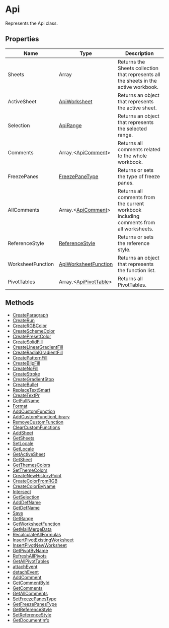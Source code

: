 # Api

Represents the Api class.

## Properties

| Name | Type | Description |
| ---- | ---- | ----------- |
| Sheets | Array | Returns the Sheets collection that represents all the sheets in the active workbook. |
| ActiveSheet | [ApiWorksheet](../ApiWorksheet/ApiWorksheet.md) | Returns an object that represents the active sheet. |
| Selection | [ApiRange](../ApiRange/ApiRange.md) | Returns an object that represents the selected range. |
| Comments | Array.<[ApiComment](../ApiComment/ApiComment.md)> | Returns all comments related to the whole workbook. |
| FreezePanes | [FreezePaneType](../Enumeration/FreezePaneType.md) | Returns or sets the type of freeze panes. |
| AllComments | Array.<[ApiComment](../ApiComment/ApiComment.md)> | Returns all comments from the current workbook including comments from all worksheets. |
| ReferenceStyle | [ReferenceStyle](../Enumeration/ReferenceStyle.md) | Returns or sets the reference style. |
| WorksheetFunction | [ApiWorksheetFunction](../ApiWorksheetFunction/ApiWorksheetFunction.md) | Returns an object that represents the function list. |
| PivotTables | Array.<[ApiPivotTable](../ApiPivotTable/ApiPivotTable.md)> | Returns all PivotTables. |

## Methods

- [CreateParagraph](./Methods/CreateParagraph.md)
- [CreateRun](./Methods/CreateRun.md)
- [CreateRGBColor](./Methods/CreateRGBColor.md)
- [CreateSchemeColor](./Methods/CreateSchemeColor.md)
- [CreatePresetColor](./Methods/CreatePresetColor.md)
- [CreateSolidFill](./Methods/CreateSolidFill.md)
- [CreateLinearGradientFill](./Methods/CreateLinearGradientFill.md)
- [CreateRadialGradientFill](./Methods/CreateRadialGradientFill.md)
- [CreatePatternFill](./Methods/CreatePatternFill.md)
- [CreateBlipFill](./Methods/CreateBlipFill.md)
- [CreateNoFill](./Methods/CreateNoFill.md)
- [CreateStroke](./Methods/CreateStroke.md)
- [CreateGradientStop](./Methods/CreateGradientStop.md)
- [CreateBullet](./Methods/CreateBullet.md)
- [ReplaceTextSmart](./Methods/ReplaceTextSmart.md)
- [CreateTextPr](./Methods/CreateTextPr.md)
- [GetFullName](./Methods/GetFullName.md)
- [Format](./Methods/Format.md)
- [AddCustomFunction](./Methods/AddCustomFunction.md)
- [AddCustomFunctionLibrary](./Methods/AddCustomFunctionLibrary.md)
- [RemoveCustomFunction](./Methods/RemoveCustomFunction.md)
- [ClearCustomFunctions](./Methods/ClearCustomFunctions.md)
- [AddSheet](./Methods/AddSheet.md)
- [GetSheets](./Methods/GetSheets.md)
- [SetLocale](./Methods/SetLocale.md)
- [GetLocale](./Methods/GetLocale.md)
- [GetActiveSheet](./Methods/GetActiveSheet.md)
- [GetSheet](./Methods/GetSheet.md)
- [GetThemesColors](./Methods/GetThemesColors.md)
- [SetThemeColors](./Methods/SetThemeColors.md)
- [CreateNewHistoryPoint](./Methods/CreateNewHistoryPoint.md)
- [CreateColorFromRGB](./Methods/CreateColorFromRGB.md)
- [CreateColorByName](./Methods/CreateColorByName.md)
- [Intersect](./Methods/Intersect.md)
- [GetSelection](./Methods/GetSelection.md)
- [AddDefName](./Methods/AddDefName.md)
- [GetDefName](./Methods/GetDefName.md)
- [Save](./Methods/Save.md)
- [GetRange](./Methods/GetRange.md)
- [GetWorksheetFunction](./Methods/GetWorksheetFunction.md)
- [GetMailMergeData](./Methods/GetMailMergeData.md)
- [RecalculateAllFormulas](./Methods/RecalculateAllFormulas.md)
- [InsertPivotExistingWorksheet](./Methods/InsertPivotExistingWorksheet.md)
- [InsertPivotNewWorksheet](./Methods/InsertPivotNewWorksheet.md)
- [GetPivotByName](./Methods/GetPivotByName.md)
- [RefreshAllPivots](./Methods/RefreshAllPivots.md)
- [GetAllPivotTables](./Methods/GetAllPivotTables.md)
- [attachEvent](./Methods/attachEvent.md)
- [detachEvent](./Methods/detachEvent.md)
- [AddComment](./Methods/AddComment.md)
- [GetCommentById](./Methods/GetCommentById.md)
- [GetComments](./Methods/GetComments.md)
- [GetAllComments](./Methods/GetAllComments.md)
- [SetFreezePanesType](./Methods/SetFreezePanesType.md)
- [GetFreezePanesType](./Methods/GetFreezePanesType.md)
- [GetReferenceStyle](./Methods/GetReferenceStyle.md)
- [SetReferenceStyle](./Methods/SetReferenceStyle.md)
- [GetDocumentInfo](./Methods/GetDocumentInfo.md)
